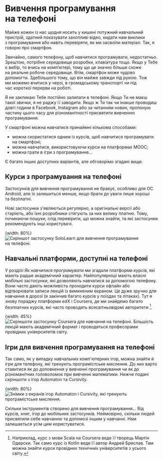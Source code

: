 # Вивчення програмування на&nbsp;телефоні

Майже кожен із нас щодня носить у&nbsp;кишені потужний навчальний пристрій, здатний показувати захопливі відео, кидати нам виклики з&nbsp;програмування або навіть перевіряти, як&nbsp;ми&nbsp;засвоїли матеріал. Так, я говорю про смартфон.

Звичайно, самого телефону, щоб навчитися програмувати, недостатньо. Зрештою, потрібне середовище розробки, клавіатура тощо. Якщо у&nbsp;Тебе є вибір, то вчись на&nbsp;комп’ютері, тому що&nbsp;це&nbsp;значно більше схоже на&nbsp;реальне робоче середовище. Втім, смартфон може чудово допомогти. Здебільшого тому, що&nbsp;він майже завжди під рукою. Тож ми&nbsp;можемо вчитися у&nbsp;черзі, в&nbsp;громадському транспорті чи під час&nbsp;короткої перерви на&nbsp;роботі.

Я не&nbsp;закликаю Тебе постійно залипати в&nbsp;телефоні. Якщо Ти&nbsp;не&nbsp;маєш такої звички, я не&nbsp;раджу її&nbsp;заводити. Якщо ж Ти&nbsp;так чи інакше проводиш довгі години в&nbsp;Facebook, Instagram або за читанням новин, пропоную частину цього часу для різноманітності присвятити вивченню програмування.

У смартфоні можна навчатися принаймні кількома способами:

- можна скористатися одним із курсів, щоб навчитися програмувати на&nbsp;смартфоні;
- можна навчатися, використовуючи курси на&nbsp;платформах MOOC;
- можна грати в&nbsp;ігри з&nbsp;програмування...

Є багато інших доступних варіантів, але обговорімо згадані вище.

## Курси з&nbsp;програмування на&nbsp;телефоні

Застосунків для вивчення програмування не&nbsp;бракує, особливо для ОС Android, але їх залишиться менше, якщо брати до уваги лише хороші та&nbsp;безплатні.

Нові застосунки з'являються регулярно, а оригінальні версії або старіють, або їхні розробники стягують за них велику платню. Тому, починаючи пошуки, слід перевірити, що&nbsp;можна знайти, та&nbsp;які застосунки рекомендують інші користувачі.

{width: 80%}
![Скріншот застосунку SoloLearn для вивчення програмування на&nbsp;телефоні.](SoloLearn.jpg)

## Навчальні платформи, доступні на&nbsp;телефоні

У розділі *Як навчитися програмувати* ми&nbsp;згадали платформи курсів, які мають радше академічний характер. Найпопулярніші мають власні мобільні застосунки, які дозволяють навчатися за допомогою телефону. Вони часто дають можливість проходити курси офлайн або відтворювати записи лекцій із вимкненим екраном. Це дуже зручно для навчання в&nbsp;дорозі (я закінчив багато курсів у&nbsp;поїздах та&nbsp;літаках). Тут я знову пораджу платформи edX і Coursera, де&nbsp;ми&nbsp;знайдемо багато безплатних курсів, які часто проводять всесвітньовідомі авторитети [^504_1].

{width: 45%}
![Скріншоти застосунку Coursera для навчання на&nbsp;телефоні. Більшість лекцій мають академічний формат і проводяться професорами провідних університетів світу.](Coursera.jpg)

## Ігри для вивчення програмування на&nbsp;телефоні

Так само, як&nbsp;у випадку навчальних комп'ютерних ігор, можна знайти й ігри для телефону, які тренують програмістське мислення. До&nbsp;них варто ставитися як&nbsp;до доповнення у&nbsp;вивченні програмування чи як&nbsp;до різноманітних головоломок при вивченні математики. Нижче подані скріншоти з&nbsp;ігор Automaton та&nbsp;Cursivity.

{width: 80%}
![Знімки з&nbsp;екранів ігор Automaton і Cursivity, які тренують програмістське мислення.](AutomatonCursivity.jpg)

Скільки інструментів створено для вивчення програмування... Від курсів, книг, ігор до мобільних застосунків. Неймовірно, скільки людей присвятили себе навчанню та&nbsp;допомозі іншим у&nbsp;навчанні. Нам залишається усім цим користуватися.

[^504_1]: Наприклад, курс з&nbsp;мови Scala на&nbsp;Coursera веде її&nbsp;творець Мартін Одерски. Так само курс із Kotlin веде її&nbsp;автор Андрей Бреслав. Там можна знайти курси провідних технічних університетів з&nbsp;усього світу.



